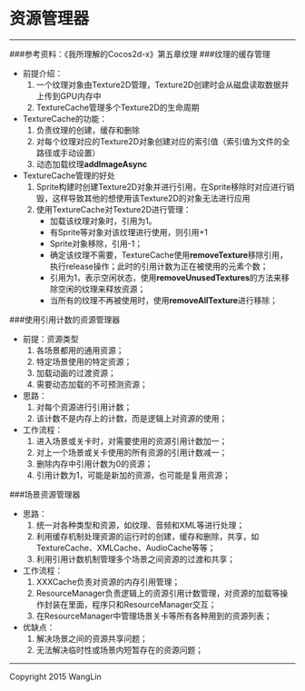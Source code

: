 # 资源管理器

----
###参考资料：《我所理解的Cocos2d-x》第五章纹理
###纹理的缓存管理
+ 前提介绍：
	1. 一个纹理对象由Texture2D管理，Texture2D创建时会从磁盘读取数据并上传到GPU内存中
	2. TextureCache管理多个Texture2D的生命周期
+ TextureCache的功能：
	1. 负责纹理的创建，缓存和删除
	2. 对每个纹理对应的Texture2D对象创建对应的索引值（索引值为文件的全路径或手动设置）
	3. 动态加载纹理**addImageAsync**
+ TextureCache管理的好处     
    1. Sprite构建时创建Texture2D对象并进行引用，在Sprite移除时对应进行销毁，这样导致其他的想使用该Texture2D的对象无法进行应用
    2. 使用TextureCache对Texture2D进行管理：
         + 加载该纹理对象时，引用为1。
         + 有Sprite等对象对该纹理进行使用，则引用+1
         + Sprite对象移除，引用-1；
         + 确定该纹理不需要，TextureCache使用**removeTexture**移除引用，执行release操作；此时的引用计数为正在被使用的元素个数；
         + 引用为1，表示空闲状态，使用**removeUnusedTextures**的方法来移除空闲的纹理来释放资源；
         + 当所有的纹理不再被使用时，使用**removeAllTexture**进行移除；     

###使用引用计数的资源管理器
+ 前提：资源类型
    1. 各场景都用的通用资源；
    2. 特定场景使用的特定资源；
    3. 加载动画的过渡资源；
    4. 需要动态加载的不可预测资源；
+ 思路：
    1. 对每个资源进行引用计数；
    2. 该计数不是内存上的计数，而是逻辑上对资源的使用；
+ 工作流程：
    1. 进入场景或关卡时，对需要使用的资源引用计数加一；
    2. 对上一个场景或关卡使用的所有资源的引用计数减一；
    3. 删除内存中引用计数为0的资源；
    4. 引用计数为1，可能是新加的资源，也可能是复用资源；
    
###场景资源管理器
+ 思路：
    1. 统一对各种类型和资源，如纹理、音频和XML等进行处理；
    2. 利用缓存机制处理资源的运行时的创建，缓存和删除，共享，如TextureCache、XMLCache、AudioCache等等；
    3. 利用引用计数机制管理多个场景之间资源的过渡和共享；
+ 工作流程：
    1. XXXCache负责对资源的内存引用管理；
    2. ResourceManager负责逻辑上的资源引用计数管理，对资源的加载等操作封装在里面，程序只和ResourceManager交互；
    3. 在ResourceManager中管理场景关卡等所有各种用到的资源列表；
+ 优缺点：
    1. 解决场景之间的资源共享问题；
    2. 无法解决临时性或场景内短暂存在的资源问题；
    
   
------

Copyright 2015 WangLin
<!-- create time: 2015-01-24 17:36:47  -->
   
   
